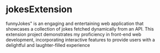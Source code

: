 # jokesExtension
funnyJokes" is an engaging and entertaining web application that showcases a collection of jokes fetched dynamically from an API. This extension project demonstrates my proficiency in front-end web development, incorporating interactive features to provide users with a delightful and laughter-filled experience
